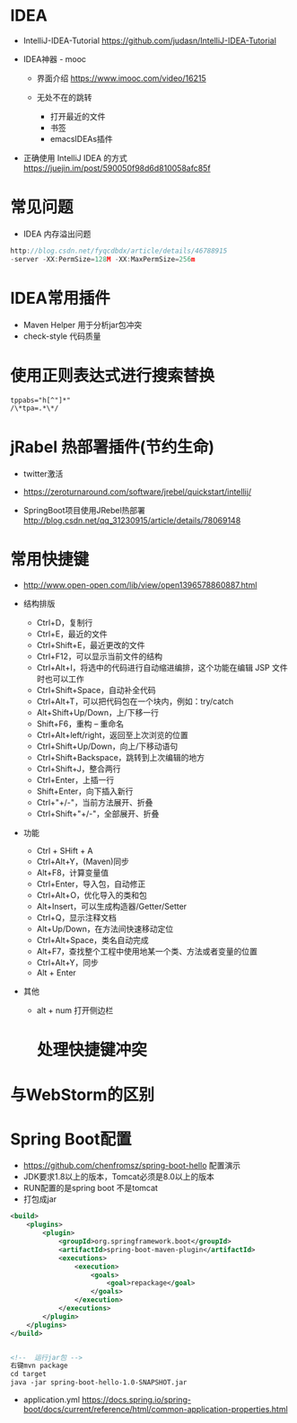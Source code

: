 # IDEA

- IntelliJ-IDEA-Tutorial <https://github.com/judasn/IntelliJ-IDEA-Tutorial>
- IDEA神器 - mooc

  - 界面介绍 <https://www.imooc.com/video/16215>
  - 无处不在的跳转

    - 打开最近的文件
    - 书签
    - emacsIDEAs插件

- 正确使用 IntelliJ IDEA 的方式 <https://juejin.im/post/590050f98d6d810058afc85f>

# 常见问题

- IDEA 内存溢出问题

```javascript
http://blog.csdn.net/fyqcdbdx/article/details/46788915
-server -XX:PermSize=128M -XX:MaxPermSize=256m
```

# IDEA常用插件

- Maven Helper 用于分析jar包冲突
- check-style 代码质量

# 使用正则表达式进行搜索替换

```html
tppabs="h[^"]*"
/\*tpa=.*\*/
```

# jRabel 热部署插件(节约生命)

- twitter激活
- <https://zeroturnaround.com/software/jrebel/quickstart/intellij/>

- SpringBoot项目使用JRebel热部署 <http://blog.csdn.net/qq_31230915/article/details/78069148>

# 常用快捷键

- <http://www.open-open.com/lib/view/open1396578860887.html>

- 结构排版

  - Ctrl+D，复制行
  - Ctrl+E，最近的文件
  - Ctrl+Shift+E，最近更改的文件
  - Ctrl+F12，可以显示当前文件的结构
  - Ctrl+Alt+I，将选中的代码进行自动缩进编排，这个功能在编辑 JSP 文件时也可以工作
  - Ctrl+Shift+Space，自动补全代码
  - Ctrl+Alt+T，可以把代码包在一个块内，例如：try/catch
  - Alt+Shift+Up/Down，上/下移一行
  - Shift+F6，重构 – 重命名
  - Ctrl+Alt+left/right，返回至上次浏览的位置
  - Ctrl+Shift+Up/Down，向上/下移动语句
  - Ctrl+Shift+Backspace，跳转到上次编辑的地方
  - Ctrl+Shift+J，整合两行
  - Ctrl+Enter，上插一行
  - Shift+Enter，向下插入新行
  - Ctrl+"+/-"，当前方法展开、折叠
  - Ctrl+Shift+"+/-"，全部展开、折叠

- 功能

  - Ctrl + SHift + A
  - Ctrl+Alt+Y，(Maven)同步
  - Alt+F8，计算变量值
  - Ctrl+Enter，导入包，自动修正
  - Ctrl+Alt+O，优化导入的类和包
  - Alt+Insert，可以生成构造器/Getter/Setter
  - Ctrl+Q，显示注释文档
  - Alt+Up/Down，在方法间快速移动定位
  - Ctrl+Alt+Space，类名自动完成
  - Alt+F7，查找整个工程中使用地某一个类、方法或者变量的位置
  - Ctrl+Alt+Y，同步
  - Alt + Enter

- 其他

  - alt + num 打开侧边栏

    # 处理快捷键冲突

# 与WebStorm的区别

# Spring Boot配置

- <https://github.com/chenfromsz/spring-boot-hello> 配置演示
- JDK要求1.8以上的版本，Tomcat必须是8.0以上的版本
- RUN配置的是spring boot 不是tomcat
- 打包成jar

```xml
<build>
    <plugins>
        <plugin>
            <groupId>org.springframework.boot</groupId>
            <artifactId>spring-boot-maven-plugin</artifactId>
            <executions>
                <execution>
                    <goals>
                        <goal>repackage</goal>
                    </goals>
                </execution>
            </executions>
        </plugin>
    </plugins>
</build>


<!--  运行jar包 -->
右键mvn package
cd target
java -jar spring-boot-hello-1.0-SNAPSHOT.jar
```

- application.yml <https://docs.spring.io/spring-boot/docs/current/reference/html/common-application-properties.html>
